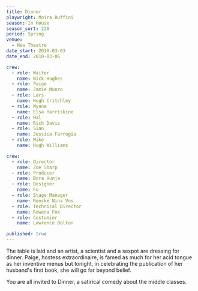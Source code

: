 ```yaml
---
title: Dinner
playwright: Moira Buffini
season: In House
season_sort: 220
period: Spring
venue:
  - New Theatre
date_start: 2010-03-03
date_end: 2010-03-06

crew:
  - role: Waiter
    name: Nick Hughes
  - role: Paige
    name: Jamie Munro
  - role: Lars
    name: Hugh Critchley
  - role: Wynne
    name: Elsa Harriskine
  - role: Hal
    name: Rich Davis
  - role: Sian
    name: Jessica Farrugia
  - role: Mike
    name: Hugh Williams

crew:
  - role: Director
    name: Zoe Sharp
  - role: Producer
    name: Bora Hunja
  - role: Designer
    name: Fu
  - role: Stage Manager
    name: Renske Nina Vos
  - role: Technical Director
    name: Rowena Fox
  - role: Costumier
    name: Lawrence Bolton

published: true
---
```


The table is laid and an artist, a scientist and a sexpot are dressing for dinner. Paige, hostess extraordinaire, is famed as much for her acid tongue as her inventive menus but tonight, in celebrating the publication of her husband's first book, she will go far beyond belief.

You are all invited to Dinner, a satirical comedy about the middle classes.
